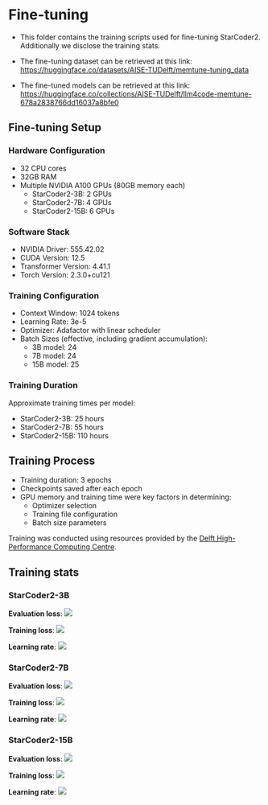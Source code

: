 # Fine-tuning

- This folder contains the training scripts used for fine-tuning StarCoder2. Additionally we disclose the training stats.

- The fine-tuning dataset can be retrieved at this link: https://huggingface.co/datasets/AISE-TUDelft/memtune-tuning_data

- The fine-tuned models can be retrieved at this link: https://huggingface.co/collections/AISE-TUDelft/llm4code-memtune-678a2838766dd16037a8bfe0

## Fine-tuning Setup

### Hardware Configuration
- 32 CPU cores
- 32GB RAM
- Multiple NVIDIA A100 GPUs (80GB memory each)
  - StarCoder2-3B: 2 GPUs
  - StarCoder2-7B: 4 GPUs
  - StarCoder2-15B: 6 GPUs

### Software Stack
- NVIDIA Driver: 555.42.02
- CUDA Version: 12.5
- Transformer Version: 4.41.1
- Torch Version: 2.3.0+cu121

### Training Configuration
- Context Window: 1024 tokens
- Learning Rate: 3e-5
- Optimizer: Adafactor with linear scheduler
- Batch Sizes (effective, including gradient accumulation):
  - 3B model: 24
  - 7B model: 24
  - 15B model: 25

### Training Duration
Approximate training times per model:
- StarCoder2-3B: 25 hours
- StarCoder2-7B: 55 hours
- StarCoder2-15B: 110 hours

## Training Process
- Training duration: 3 epochs
- Checkpoints saved after each epoch
- GPU memory and training time were key factors in determining:
  - Optimizer selection
  - Training file configuration
  - Batch size parameters

Training was conducted using resources provided by the [Delft High-Performance Computing Centre](https://doc.dhpc.tudelft.nl/delftblue/).

## Training stats

### StarCoder2-3B

**Evaluation loss**:
![](/training/train-stats/StarCoder2-3B/eval-loss.png)

**Training loss**:
![](/training/train-stats/StarCoder2-3B/train-loss.png)

**Learning rate**:
![](/training/train-stats/StarCoder2-3B/train-learning_rate.png)

### StarCoder2-7B
**Evaluation loss**:
![](/training/train-stats/StarCoder2-7B/eval-loss.png)

**Training loss**:
![](/training/train-stats/StarCoder2-7B/train-loss.png)

**Learning rate**:
![](/training/train-stats/StarCoder2-7B/train-learning_rate.png)

### StarCoder2-15B

**Evaluation loss**:
![](/training/train-stats/StarCoder2-15B/eval-loss.png)

**Training loss**:
![](/training/train-stats/StarCoder2-15B/train-loss.png)

**Learning rate**:
![](/training/train-stats/StarCoder2-15B/train-learning_rate.png)